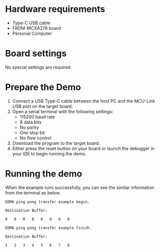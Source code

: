 Hardware requirements
=====================
- Type-C USB cable
- FRDM-MCXA276 board
- Personal Computer

Board settings
============
No special settings are required.

Prepare the Demo
===============
1.  Connect a USB Type-C cable between the host PC and the MCU-Link USB port on the target board. 
2.  Open a serial terminal with the following settings:
    - 115200 baud rate
    - 8 data bits
    - No parity
    - One stop bit
    - No flow control
3.  Download the program to the target board.
4.  Either press the reset button on your board or launch the debugger in your IDE to begin running the demo.

Running the demo
================
When the example runs successfully, you can see the similar information from the terminal as below.
~~~~~~~~~~~~~~~~~~~~~~~~~~~~~~~~~~~~~~~~~~
EDMA ping pong transfer example begin.

Destination Buffer:

0   0   0   0   0   0   0   0

EDMA ping pong transfer example finish.

Destination Buffer:

1   2   3   4   5   6   7   8
~~~~~~~~~~~~~~~~~~~~~~~~~~~~~~~~~~~~~~~~~~

